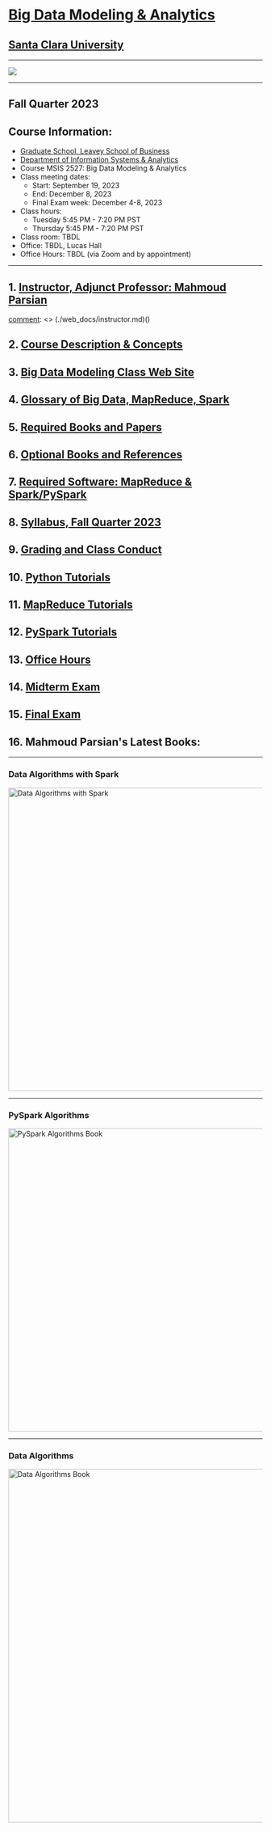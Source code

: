 # [Big Data Modeling & Analytics](https://www.scu.edu/business/graduate-degrees/ms-programs/ms-business-analytics/course-descriptions/)

## [Santa Clara University](http://scu.edu/)

--------------------------


<img src="images/big-data-words2.png"/>

[comment]: <> (This is a comment, it will not be included)
[comment]: <> (Big Data, Big Data Modeling & Analytics)
[comment]: <> (MapReduce, map, mapper, reduce, reducer)
[comment]: <> (Spark, PySpark, RDD, DataFrame)
[comment]: <> (Spark, PySpark, Transformations, Actions, Partitions)
[comment]: <> (SCU web site  URL: https://www.scu.edu/business/graduate-degrees/ms-programs/ms-business-analytics/course-descriptions/)
[comment]: <> (SCU web site  online URL: https://onlinedegrees.scu.edu/academics/masters-business-analytics/curriculum)


----------------------------

## Fall Quarter 2023
## Course Information: 
* [Graduate School, Leavey School of Business](https://www.scu.edu/business/)
* [Department of Information Systems & Analytics](https://www.scu.edu/business/isa/)
* Course MSIS 2527: Big Data Modeling & Analytics
* Class meeting dates: 
	* Start: September 19, 2023
	* End: December 8, 2023
	* Final Exam week: December 4-8, 2023
* Class hours:  
	* Tuesday 5:45 PM - 7:20 PM PST
	* Thursday 5:45 PM - 7:20 PM PST
* Class room: TBDL
* Office: TBDL, Lucas Hall 
* Office Hours: TBDL (via Zoom and by appointment)

------------

## 1.  [Instructor, Adjunct Professor: Mahmoud Parsian](https://www.scu.edu/business/isa/faculty/parsian/)
[comment]: <> (./web_docs/instructor.md)()

## 2.  [Course Description & Concepts](./web_docs/course_description.md)

## 3.  [Big Data Modeling Class Web Site](https://github.com/mahmoudparsian/big-data-mapreduce-course)

## 4.  [Glossary of Big Data, MapReduce, Spark](./slides/glossary/glossary_of_big_data_and_mapreduce.md)

## 5.  [Required Books and Papers](./web_docs/required_books.md)

## 6.  [Optional Books and References](./web_docs/additional_books.md)

## 7.  [Required Software: MapReduce & Spark/PySpark](./web_docs/required_software.md)

## 8.  [Syllabus, Fall Quarter 2023](./syllabus/2023-Fall/README.md)

## 9.  [Grading and Class Conduct](./web_docs/grading_and_class_conduct.md)

## 10. [Python Tutorials](./web_docs/python_tutorials.md)

## 11. [MapReduce Tutorials](./web_docs/mapreduce_tutorials.md)

## 12. [PySpark Tutorials](./web_docs/pyspark_tutorials.md)

## 13. [Office Hours](./web_docs/office_hours.md)

## 14. [Midterm Exam](./web_docs/midterm_exam.md)

## 15. [Final Exam](./web_docs/final_exam.md)

## 16. Mahmoud Parsian's Latest Books: 

-------

### Data Algorithms with Spark 

<a href="https://github.com/mahmoudparsian/data-algorithms-with-spark/blob/master/README.md">
    <img 
        alt="Data Algorithms with Spark" 
        src="images/Data_Algorithms_with_Spark_COVER_9781492082385.png"
        width="550" 
        height="600"
    >
</a>

------

### PySpark Algorithms 

<a href="https://www.amazon.com/PySpark-Algorithms-Version-Mahmoud-Parsian-ebook/dp/B07X4B2218/">
    <img 
        alt="PySpark Algorithms Book" 
        src="images/pyspark_algorithms.jpg"
        width="550" 
        height="600"
    >
</a>

-------

### Data Algorithms 

<a href="http://shop.oreilly.com/product/0636920033950.do">
    <img 
        alt="Data Algorithms Book" 
        src="images/large-image.jpg"
        width="550" 
        height="700"
    >
</a>
